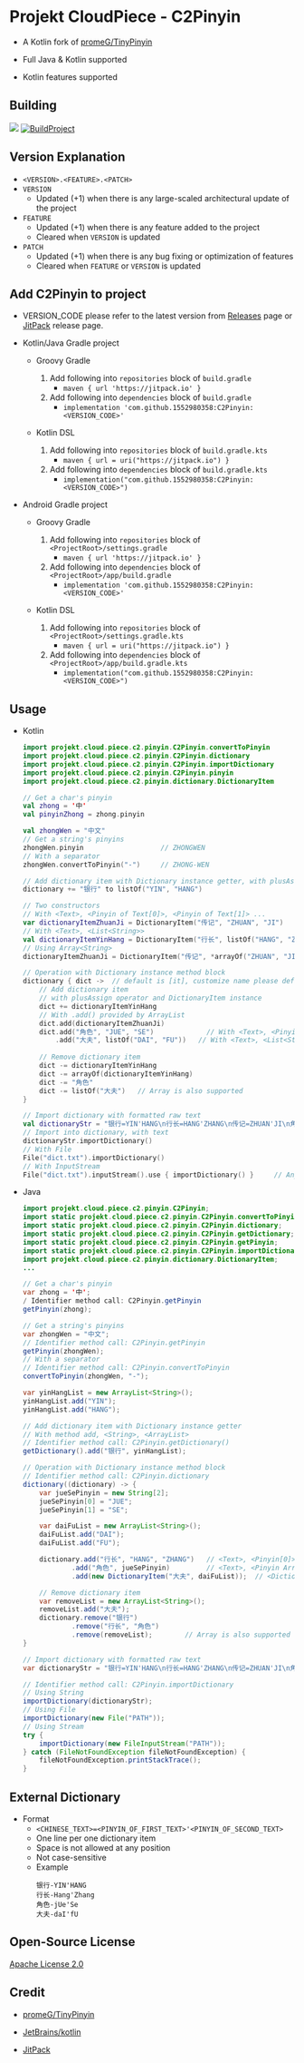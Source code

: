 # Projekt CloudPiece - C2Pinyin

- A Kotlin fork of [promeG/TinyPinyin](https://github.com/promeG/TinyPinyin)

- Full Java & Kotlin supported

- Kotlin features supported

## Building 
[![](https://jitpack.io/v/1552980358/C2Pinyin.svg)](https://jitpack.io/#1552980358/C2Pinyin)
[![BuildProject](https://github.com/1552980358/C2Pinyin/actions/workflows/BuildProject.yml/badge.svg)](https://github.com/1552980358/C2Pinyin/actions)

## Version Explanation
- `<VERSION>.<FEATURE>.<PATCH>`
- `VERSION` 
  - Updated (+1) when there is any large-scaled architectural update of the project
- `FEATURE`
  - Updated (+1) when there is any feature added to the project
  - Cleared when `VERSION` is updated
- `PATCH`
  - Updated (+1) when there is any bug fixing or optimization of features
  - Cleared when `FEATURE` or `VERSION` is updated

## Add C2Pinyin to project
- VERSION_CODE please refer to the latest version from [Releases](https://github.com/1552980358/C2Pinyin/releases) page or [JitPack](https://jitpack.io/#1552980358/C2Pinyin) release page.

- Kotlin/Java Gradle project

  - Groovy Gradle
    1) Add following into `repositories` block of `build.gradle`
       - `maven { url 'https://jitpack.io' }`
    2) Add following into `dependencies` block of `build.gradle`
       - `implementation 'com.github.1552980358:C2Pinyin:<VERSION_CODE>'`

  - Kotlin DSL
    1) Add following into `repositories` block of `build.gradle.kts`
       - `maven { url = uri("https://jitpack.io") }`
    2) Add following into `dependencies` block of `build.gradle.kts`
       - `implementation("com.github.1552980358:C2Pinyin:<VERSION_CODE>")`

- Android Gradle project

  - Groovy Gradle
    1) Add following into `repositories` block of `<ProjectRoot>/settings.gradle`
       - `maven { url 'https://jitpack.io' }`
    2) Add following into `dependencies` block of `<ProjectRoot>/app/build.gradle`
       - `implementation 'com.github.1552980358:C2Pinyin:<VERSION_CODE>'`

  - Kotlin DSL
    1) Add following into `repositories` block of `<ProjectRoot>/settings.gradle.kts`
       - `maven { url = uri("https://jitpack.io") }`
    2) Add following into `dependencies` block of `<ProjectRoot>/app/build.gradle.kts`
       - `implementation("com.github.1552980358:C2Pinyin:<VERSION_CODE>")`
    
## Usage  
- Kotlin
  ```kotlin
  import projekt.cloud.piece.c2.pinyin.C2Pinyin.convertToPinyin
  import projekt.cloud.piece.c2.pinyin.C2Pinyin.dictionary
  import projekt.cloud.piece.c2.pinyin.C2Pinyin.importDictionary
  import projekt.cloud.piece.c2.pinyin.C2Pinyin.pinyin
  import projekt.cloud.piece.c2.pinyin.dictionary.DictionaryItem 
  
  // Get a char's pinyin
  val zhong = '中'
  val pinyinZhong = zhong.pinyin
  
  val zhongWen = "中文"
  // Get a string's pinyins
  zhongWen.pinyin                   // ZHONGWEN
  // With a separator
  zhongWen.convertToPinyin("-")     // ZHONG-WEN
  
  // Add dictionary item with Dictionary instance getter, with plusAssign operator and Pair<String, List<String>>
  dictionary += "银行" to listOf("YIN", "HANG")
  
  // Two constructors
  // With <Text>, <Pinyin of Text[0]>, <Pinyin of Text[1]> ...
  var dictionaryItemZhuanJi = DictionaryItem("传记", "ZHUAN", "JI")
  // With <Text>, <List<String>>
  val dictionaryItemYinHang = DictionaryItem("行长", listOf("HANG", "ZHANG"))
  // Using Array<String>
  dictionaryItemZhuanJi = DictionaryItem("传记", *arrayOf("ZHUAN", "JI"))
  
  // Operation with Dictionary instance method block
  dictionary { dict ->  // default is [it], customize name please defint here, for example [dict]
      // Add dictionary item
      // with plusAssign operator and DictionaryItem instance
      dict += dictionaryItemYinHang
      // With .add() provided by ArrayList
      dict.add(dictionaryItemZhuanJi)         
      dict.add("角色", "JUE", "SE")             // With <Text>, <Pinyin of Text[0]>, <Pinyin of Text[1]> ...
          .add("大夫", listOf("DAI", "FU"))   // With <Text>, <List<String>>
      
      // Remove dictionary item
      dict -= dictionaryItemYinHang
      dict -= arrayOf(dictionaryItemYinHang)
      dict -= "角色"
      dict -= listOf("大夫")   // Array is also supported
  }
  
  // Import dictionary with formatted raw text
  val dictionaryStr = "银行=YIN'HANG\n行长=HANG'ZHANG\n传记=ZHUAN'JI\n角色=JUE'SE\n大夫=DAI'FU"
  // Import into dictionary, with text
  dictionaryStr.importDictionary()
  // With File
  File("dict.txt").importDictionary()
  // With InputStream
  File("dict.txt").inputStream().use { importDictionary() }     // Any child InputStream instance is supported
  ```
  
- Java
  ```Java
  import projekt.cloud.piece.c2.pinyin.C2Pinyin;
  import static projekt.cloud.piece.c2.pinyin.C2Pinyin.convertToPinyin;
  import static projekt.cloud.piece.c2.pinyin.C2Pinyin.dictionary;
  import static projekt.cloud.piece.c2.pinyin.C2Pinyin.getDictionary;
  import static projekt.cloud.piece.c2.pinyin.C2Pinyin.getPinyin;
  import static projekt.cloud.piece.c2.pinyin.C2Pinyin.importDictionary;
  import projekt.cloud.piece.c2.pinyin.dictionary.DictionaryItem;
  ...
  
  // Get a char's pinyin
  var zhong = '中';
  / Identifier method call: C2Pinyin.getPinyin
  getPinyin(zhong);
  
  // Get a string's pinyins
  var zhongWen = "中文";
  // Identifier method call: C2Pinyin.getPinyin
  getPinyin(zhongWen);
  // With a separator
  // Identifier method call: C2Pinyin.convertToPinyin
  convertToPinyin(zhongWen, "-");
  
  var yinHangList = new ArrayList<String>();
  yinHangList.add("YIN");
  yinHangList.add("HANG");

  // Add dictionary item with Dictionary instance getter
  // With method add, <String>, <ArrayList>
  // Identifier method call: C2Pinyin.getDictionary()
  getDictionary().add("银行", yinHangList);

  // Operation with Dictionary instance method block
  // Identifier method call: C2Pinyin.dictionary
  dictionary((dictionary) -> {
      var jueSePinyin = new String[2];
      jueSePinyin[0] = "JUE";
      jueSePinyin[1] = "SE";

      var daiFuList = new ArrayList<String>();
      daiFuList.add("DAI");
      daiFuList.add("FU");

      dictionary.add("行长", "HANG", "ZHANG")   // <Text>, <Pinyin[0]>, <Pinyin[1]> ...
              .add("角色", jueSePinyin)         // <Text>, <Pinyin Array>
              .add(new DictionaryItem("大夫", daiFuList));  // <DictionaryItem>

      // Remove dictionary item
      var removeList = new ArrayList<String>();
      removeList.add("大夫");
      dictionary.remove("银行")
              .remove("行长", "角色")
              .remove(removeList);        // Array is also supported
  }
  
  // Import dictionary with formatted raw text
  var dictionaryStr = "银行=YIN'HANG\n行长=HANG'ZHANG\n传记=ZHUAN'JI\n角色=JUE'SE\n大夫=DAI'FU";

  // Identifier method call: C2Pinyin.importDictionary
  // Using String
  importDictionary(dictionaryStr);
  // Using File
  importDictionary(new File("PATH"));
  // Using Stream
  try {
      importDictionary(new FileInputStream("PATH"));
  } catch (FileNotFoundException fileNotFoundException) {
      fileNotFoundException.printStackTrace();
  }
  ```

## External Dictionary
- Format
  - `<CHINESE_TEXT>=<PINYIN_OF_FIRST_TEXT>'<PINYIN_OF_SECOND_TEXT>`
  - One line per one dictionary item
  - Space is not allowed at any position
  - Not case-sensitive
  - Example
    ```
    银行-YIN'HANG
    行长-Hang'Zhang
    角色-jUe'Se
    大夫-daI'fU
    ```

## Open-Source License
[Apache License 2.0](LICENSE)

## Credit

- [promeG/TinyPinyin](https://github.com/promeG/TinyPinyin)

- [JetBrains/kotlin](https://github.com/JetBrains/kotlin)

- [JitPack](https://jitpack.io/)
